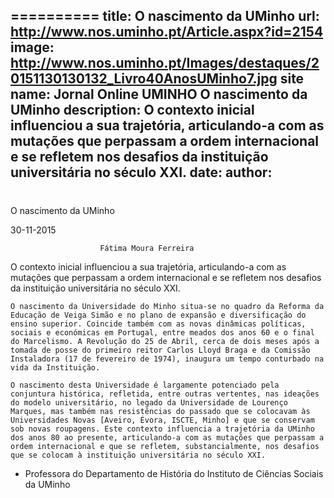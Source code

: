 ==========
 title: O nascimento da UMinho
url: http://www.nos.uminho.pt/Article.aspx?id=2154
image: http://www.nos.uminho.pt/Images/destaques/20151130130132_Livro40AnosUMinho7.jpg
site name: Jornal Online UMINHO O nascimento da UMinho
description: O contexto inicial influenciou a sua trajetória, articulando-a com as mutações que perpassam a ordem internacional e se refletem nos desafios da instituição universitária no século XXI.
date: 
author: 
 --- 
# 

O nascimento da UMinho

30-11-2015

                        Fátima Moura Ferreira

O contexto inicial influenciou a sua trajetória, articulando-a com as mutações que perpassam a ordem internacional e se refletem nos desafios da instituição universitária no século XXI.

	O nascimento da Universidade do Minho situa-se no quadro da Reforma da Educação de Veiga Simão e no plano de expansão e diversificação do ensino superior. Coincide também com as novas dinâmicas políticas, sociais e económicas em Portugal, entre meados dos anos 60 e o final do Marcelismo. A Revolução do 25 de Abril, cerca de dois meses após a tomada de posse do primeiro reitor Carlos Lloyd Braga e da Comissão Instaladora (17 de fevereiro de 1974), inaugura um tempo conturbado na vida da Instituição.

	O nascimento desta Universidade é largamente potenciado pela conjuntura histórica, refletida, entre outras vertentes, nas ideações do modelo universitário, no legado da Universidade de Lourenço Marques, mas também nas resistências do passado que se colocavam às Universidades Novas [Aveiro, Évora, ISCTE, Minho] e que se conservam sob novas roupagens. Este contexto influencia a trajetória da UMinho dos anos 80 ao presente, articulando-a com as mutações que perpassam a ordem internacional e que se refletem, substancialmente, nos desafios que se colocam à instituição universitária no século XXI.

* Professora do Departamento de História do Instituto de Ciências Sociais da UMinho


